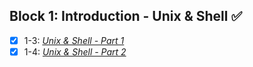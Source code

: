 ## Block 1: Introduction - Unix & Shell :white_check_mark:
- [x] 1-3: [_Unix & Shell - Part 1_](https://github.com/loureiro-lucas/trybe-exercicios/tree/main/fundamentos-do-desenvolvimento-web/bloco-01-unix-e-shell/dia-01-unix-e-shell-parte-01/unix_tests)
- [x] 1-4: [_Unix & Shell - Part 2_](https://github.com/loureiro-lucas/trybe-exercicios/tree/main/fundamentos-do-desenvolvimento-web/bloco-01-unix-e-shell/dia-02-unix-e-shell-parte-02)